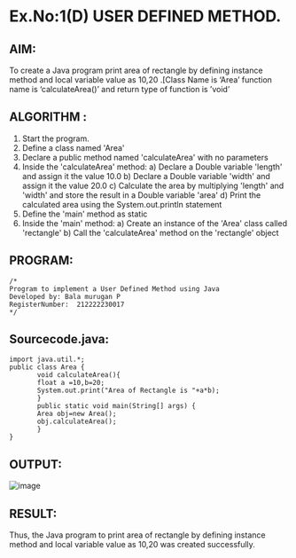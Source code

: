 # Ex.No:1(D) USER DEFINED METHOD.

## AIM:
To create a Java program print area of rectangle by defining instance method and local variable value as 10,20 .[Class Name is ‘Area’ function name is ‘calculateArea()’ and return type of function is ’void’

## ALGORITHM :
1.	Start the program.
2.	Define a class named 'Area'
3.	Declare a public method named 'calculateArea' with no parameters
4.	Inside the 'calculateArea' method:
a)	Declare a Double variable 'length' and assign it the value 10.0
b)	Declare a Double variable 'width' and assign it the value 20.0
c)	Calculate the area by multiplying 'length' and 'width' and store the result in a Double variable 'area'
d)	Print the calculated area using the System.out.println statement
5.	Define the 'main' method as static
6.	Inside the 'main' method:
a)	Create an instance of the 'Area' class called 'rectangle'
b)	Call the 'calculateArea' method on the 'rectangle' object




## PROGRAM:
 ```
/*
Program to implement a User Defined Method using Java
Developed by: Bala murugan P
RegisterNumber:  212222230017
*/
```

## Sourcecode.java:

```
import java.util.*;
public class Area {
       void calculateArea(){
       float a =10,b=20;
       System.out.print("Area of Rectangle is "+a*b);
       }
       public static void main(String[] args) {
       Area obj=new Area();
       obj.calculateArea();
       }
}
```





## OUTPUT:


![image](https://github.com/user-attachments/assets/1ae08b00-b1ae-41d4-810b-d13bc25dc6f5)

## RESULT:
Thus, the Java program to print area of rectangle by defining instance method and local variable value as 10,20 was created successfully.

